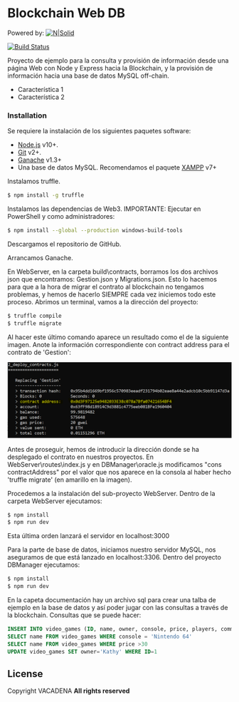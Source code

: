 # Blockchain Web DB

Powered by: [![N|Solid](http://gisai.dit.upm.es/wp-content/uploads/logo-gisai.png)](http://gisai.dit.upm.es/)

[![Build Status](https://travis-ci.org/joemccann/dillinger.svg?branch=master)](https://travis-ci.org/joemccann/dillinger)

Proyecto de ejemplo para la consulta y provisión de información desde una página Web con Node y Express hacia la Blockchain, y la provisión de información hacia una base de datos MySQL off-chain.

  - Característica 1
  - Característica 2

### Installation

Se requiere la instalación de los siguientes paquetes software:
-  [Node.js](https://nodejs.org/) v10+.
-  [Git](https://git-scm.com/downloads) v2+.
-  [Ganache](https://truffleframework.com/ganache) v1.3+
-  Una base de datos MySQL. Recomendamos el paquete [XAMPP](https://www.apachefriends.org/download.html) v7+  

Instalamos truffle.

```sh
$ npm install -g truffle
```

Instalamos las dependencias de Web3. IMPORTANTE: Ejecutar en PowerShell y como administradores:

```sh
$ npm install --global --production windows-build-tools
```
Descargamos el repositorio de GitHub. 

Arrancamos Ganache.

En WebServer, en la carpeta build\contracts, borramos los dos archivos json que encontramos: Gestion.json y Migrations.json. Esto lo hacemos para que a la hora de migrar el contrato al blockchain no tengamos problemas, y hemos de hacerlo SIEMPRE cada vez iniciemos todo este proceso.
Abrimos un terminal, vamos a la dirección del proyecto:
```sh
$ truffle compile
$ truffle migrate
```
Al hacer este último comando aparece un resultado como el de la siguiente imagen. Anote la información correspondiente con contract address para el contrato de 'Gestion':

<p align="center">
<img src="https://github.com/gisai/BlockchainWebDB/raw/master/documentacion/contract_address.png" width="750">
</p>

Antes de proseguir, hemos de introducir la dirección donde se ha desplegado el contrato en nuestros proyectos. En WebServer\routes\index.js y en DBManager\oracle.js modificamos "cons contractAddress" por el valor que nos aparece en la consola al haber hecho 'truffle migrate' (en amarillo en la imagen).

Procedemos a la instalación del sub-proyecto WebServer. Dentro de la carpeta WebServer ejecutamos:

```sh
$ npm install
$ npm run dev
```

Esta última orden lanzará el servidor en localhost:3000

Para la parte de base de datos, iniciamos nuestro servidor MySQL, nos aseguramos de que está lanzado en localhost:3306.
Dentro del proyecto DBManager ejecutamos:

```sh
$ npm install
$ npm run dev
```

En la capeta documentación hay un archivo sql para crear una talba de ejemplo en la base de datos y así poder jugar con las consultas a través de la blockchain. Consultas que se puede hacer:
```sql
INSERT INTO video_games (ID, name, owner, console, price, players, comments) VALUES (51, 'New Super Mario Bros', 'John', 'Wii', 4, 1, 'Incredible!')
SELECT name FROM video_games WHERE console = 'Nintendo 64'
SELECT name FROM video_games WHERE price >30
UPDATE video_games SET owner='Kathy' WHERE ID=1
```

License
----

Copyright VACADENA
**All rights reserved**
